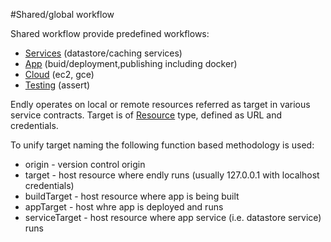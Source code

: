 #Shared/global workflow


Shared workflow provide predefined workflows:

- [Services](workflow/services) (datastore/caching services)
- [App](workflow/app) (buid/deployment,publishing including docker)
- [Cloud](workflow/cloud) (ec2, gce)
- [Testing](assert) (assert)



Endly operates on local or remote resources referred as target in various service contracts. 
Target is of [Resource](https://github.com/viant/toolbox/blob/master/url/resource.go) type, 
defined as URL and credentials. 

To unify target naming the following function based methodology is used:

- origin - version control origin
- target - host resource where endly runs (usually 127.0.0.1 with localhost credentials)
- buildTarget  - host resource where app is being built
- appTarget - host whre app is deployed and runs
- serviceTarget - host resource where app service (i.e. datastore service) runs




